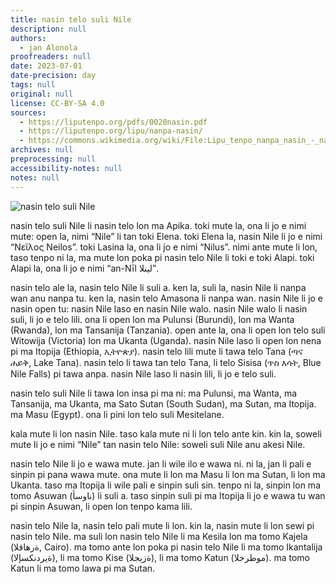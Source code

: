 ```yaml
---
title: nasin telo suli Nile
description: null
authors:
  - jan Alonola
proofreaders: null
date: 2023-07-01
date-precision: day
tags: null
original: null
license: CC-BY-SA 4.0
sources:
  - https://liputenpo.org/pdfs/0020nasin.pdf
  - https://liputenpo.org/lipu/nanpa-nasin/
  - https://commons.wikimedia.org/wiki/File:Lipu_tenpo_nanpa_nasin_-_nasin_telo_suli_Nile.png
archives: null
preprocessing: null
accessibility-notes: null
notes: null
---
```


![nasin telo suli Nile](https://upload.wikimedia.org/wikipedia/commons/c/ca/Lipu_tenpo_nanpa_nasin_-_nasin_telo_suli_Nile.png)

nasin telo suli Nile li nasin telo lon ma Apika. toki mute la, ona li jo e nimi mute: open la, nimi “Nile” li tan toki Elena. toki Elena la, nasin Nile li jo e nimi “Νεῖλος Neilos”. toki Lasina la, ona li jo e nimi “Nilus”. nimi ante mute li lon, taso tenpo ni la, ma mute lon poka pi nasin telo Nile li toki e toki Alapi. toki Alapi la, ona li jo e nimi “an-Nīl لينلا”.

nasin telo ale la, nasin telo Nile li suli a. ken la, suli la, nasin Nile li nanpa wan anu nanpa tu. ken la, nasin telo Amasona li nanpa wan. nasin Nile li jo e nasin open tu: nasin Nile laso en nasin Nile walo. nasin Nile walo li nasin suli, li jo e telo lili. ona li open lon ma Pulunsi (Burundi), lon ma Wanta (Rwanda), lon ma Tansanija (Tanzania). open ante la, ona li open lon telo suli Witowija (Victoria) lon ma Ukanta (Uganda). nasin Nile laso li open lon nena pi ma Itopija (Ethiopia, ኢትዮጵያ). nasin telo lili mute li tawa telo Tana (ጣና ሐይቅ, Lake Tana). nasin telo li tawa tan telo Tana, li telo Sisisa (ጥስ እሳት, Blue Nile Falls) pi tawa anpa. nasin Nile laso li nasin lili, li jo e telo suli.

nasin telo suli Nile li tawa lon insa pi ma ni: ma Pulunsi, ma Wanta, ma Tansanija, ma Ukanta, ma Sato Sutan (South Sudan), ma Sutan, ma Itopija. ma Masu (Egypt). ona li pini lon telo suli Mesitelane.

kala mute li lon nasin Nile. taso kala mute ni li lon telo ante kin. kin la, soweli mute li jo e nimi “Nile” tan nasin telo Nile: soweli suli Nile anu akesi Nile.

nasin telo Nile li jo e wawa mute. jan li wile ilo e wawa ni. ni la, jan li pali e sinpin pi pana wawa mute. ona mute li lon ma Masu li lon ma Sutan, li lon ma Ukanta. taso ma Itopija li wile pali e sinpin suli sin. tenpo ni la, sinpin lon ma tomo Asuwan (ناوسأ) li suli a. taso sinpin suli pi ma Itopija li jo e wawa tu wan pi sinpin Asuwan, li open lon tenpo kama lili.

nasin telo Nile la, nasin telo pali mute li lon. kin la, nasin mute li lon sewi pi nasin telo Nile. ma suli lon nasin telo Nile li ma Kesila lon ma tomo Kajela (ةرهاقلا, Cairo). ma tomo ante lon poka pi nasin telo Nile li ma tomo Ikantalija (ةيردنكسإلا), li ma tomo Kise (ةزيجلا), li ma tomo Katun (موطرخلا). ma tomo Katun li ma tomo lawa pi ma Sutan.